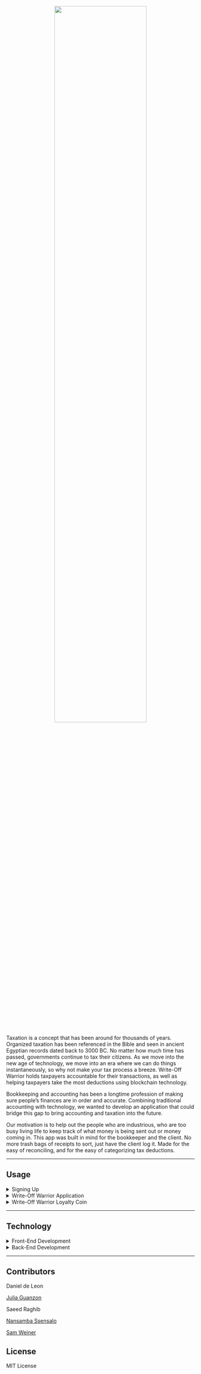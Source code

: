 <p align="center" width="100%">
    <img width="70%" src="https://user-images.githubusercontent.com/84649228/142973400-cb83b9d0-2d0f-4ee0-a043-ae8b7fdbbe6b.png"> 
</p>

Taxation is a concept that has been around for thousands of years. Organized taxation has been referenced in the Bible and seen in ancient Egyptian records dated back to 3000 BC. No matter how much time has passed, governments continue to tax their citizens. As we move into the new age of technology, we move into an era where we can do things instantaneously, so why not make your tax process a breeze. Write-Off Warrior holds taxpayers accountable for their transactions, as well as helping taxpayers take the most deductions using blockchain technology.

Bookkeeping and accounting has been a longtime profession of making sure people’s finances are in order and accurate. Combining traditional accounting with technology, we wanted to develop an application that could bridge this gap to bring accounting and taxation into the future.

Our motivation is to help out the people who are industrious, who are too busy living life to keep track of what money is being sent out or money coming in. This app was built in mind for the bookkeeper and the client. No more trash bags of receipts to sort, just have the client log it. Made for the easy of reconciling, and for the easy of categorizing tax deductions. 

---
## Usage

<details>
<summary>Signing Up</summary>
 
To utilize this application, please go to: http://tax-warrior.herokuapp.com/    
    
<p align="center" width="100%">
    <img width="80%" src="https://user-images.githubusercontent.com/84649228/144166991-2725d7e2-9c6a-4209-8359-a4c06a5f70fe.png"> 
</p>
  
To sign up for Write-Off Warrior, please create a new username and password. If you are already a member, please use the "Login" screen.
    
<p align="center" width="100%">
    <img width="80%" src="https://user-images.githubusercontent.com/84649228/144167451-2c7027d4-8f25-40fc-bd58-2ceb98a9bc22.png"> 
</p>    

When you have successfully logged in, you will be brought to this screen. From here, you can start inputting your tax deductions and start saving your income from taxes! 
    
<p align="center" width="100%">
    <img width="80%" src="https://user-images.githubusercontent.com/84649228/144167502-ad3e2aa6-5e2d-4cf3-a70a-fd14862e7475.png"> 
</p> 
    
<h1 align="center"> Welcome to the Write-Off Warrior clan! </h3>   

</details>

<details>
<summary>Write-Off Warrior Application</summary>

We recommend doing weekly or bi-weekly updates to your account to keep track of all your receipts from your deductions. 
    
1. Provide your employment status. Once you choose your employment status, the status will be verified below:
 
<p align="center" width="100%">
    <img width="50%" src="https://user-images.githubusercontent.com/84649228/144168836-4b721bbc-1fe8-41cb-a8f1-6402b990c8b3.png"> 
</p>
   
2. Upload the receipt by dragging an image to the upload area.

<p align="center" width="100%">
    <img width="50%" src="https://user-images.githubusercontent.com/84649228/144168984-46396f81-4dc7-4929-b3fc-59fd280aaa1a.png"> 
</p>
    
 You will know your image was successfully uploaded if you see the following message "File Saved" and other information as seen below.   
<p align="center" width="100%">
    <img width="50%" src="https://user-images.githubusercontent.com/84649228/144169131-f357d3e7-65f5-4aa3-abd5-67eef5c89ada.png"> 
</p>   
    
3. From the information above, you will use the "Hash" string and input it in the "Receipt Hash."

<p align="center" width="100%">
    <img width="50%" src="https://user-images.githubusercontent.com/84649228/144169205-ddd32ca3-7185-4121-8135-841b683a3558.png"> 
</p>
    
4. Provide your business name and the type of business you do. Please separate name and type of business with a "-" as seen below.

<p align="center" width="100%">
    <img width="50%" src="https://user-images.githubusercontent.com/84649228/144169403-df32a5a1-78c3-4475-b29e-6e94142d25d5.png"> 
</p>
    
5. Please choose your "Type of Deduction." If none of the deductions we have listed fit your deduction, choose "Other" and explain in the "Description of Purchases."

<p align="center" width="100%">
    <img width="50%" src="https://user-images.githubusercontent.com/84649228/144169461-f9f7c87e-cd3a-437e-92ff-ee663f409c1b.png"> 
</p>

6. If you are self-employed or own a small business this pertains to you as you will have to pay quarterly taxes. Please choose the quarter of which the transaction took place.
    
<p align="center" width="100%">
    <img width="50%" src="https://user-images.githubusercontent.com/84649228/144176941-77510eeb-571a-4e9c-9cfc-13b74aa630e1.png"> 
</p>
    
7. Date of Transaction (MMDDYY)

<p align="center" width="100%">
    <img width="50%" src="https://user-images.githubusercontent.com/84649228/144177007-630db2f9-ded1-401e-be20-485abf248810.png"> 
</p>
    
8. Amount-Do not include dollar/currency signs.

<p align="center" width="100%">
    <img width="50%" src="https://user-images.githubusercontent.com/84649228/144177056-9d9d73fd-4a4a-4a71-9b1b-c65ee52657bd.png"> 
</p>
    
9. Description of Purchase-Please be as detailed as possible. Enter the reasoning for deduction and what the purchase was for.
    
<p align="center" width="100%">
    <img width="50%" src="https://user-images.githubusercontent.com/84649228/144177243-d6e32cca-0151-4261-ac1b-f56fbe974e70.png"> 
</p>    
    
Once all the information is filled in, you are able to "Add Block" and the application will prompt balloons indicating that the block was successfully added. 

<p align="center" width="100%">
    <img width="50%" src="https://user-images.githubusercontent.com/84649228/144177382-64263a91-8a55-47f5-a8f9-c745416371f9.png"> 
</p> 
    
Under the "Add Block" button, you will be able to see the blocked transaction hash. It will also be located under "The Stockchain Ledger."

<p align="center" width="100%">
    <img width="50%" src="https://user-images.githubusercontent.com/84649228/144177418-f89f7b88-766a-4121-86ee-2f0f2cf9363e.png"> 
</p>    

We have also give the option to save a .csv file for your convenience. 
    
<p align="center" width="100%">
    <img width="50%" src="https://user-images.githubusercontent.com/84649228/144177683-2ba187f3-1bec-411a-b08e-3d5ac50f14b7.png"> 
</p>    

Once you click on the "Please Download" button, the file will be downloaded.
  
<p align="center" width="100%">
    <img width="50%" src="https://user-images.githubusercontent.com/84649228/144177720-f21223bd-dc48-4e10-b366-48b9fc38c4af.png"> 
</p>     

Your .csv file will contain your transactions inputted.
    
<p align="center" width="100%">
    <img width="150%" src="https://user-images.githubusercontent.com/84649228/144177784-47e34cc4-dd9c-4569-8574-e82a5142dc32.png"> 
</p>     
    
    
</details>

<details>
<summary>Write-Off Warrior Loyalty Coin</summary>

We are still in the process of developing our coin and connecting it to our app, but we are excited about the near future possibilities. You can check out our current code here, and look forward to implementation in the near future!
    
</details>

---
## Technology

<details>
<summary>Front-End Development</summary>

[Streamlit](https://github.com/streamlit/streamlit) - Open source app framework

[Heroku](https://www.heroku.com/) - Cloud-Based decentralized platform
    
</details>

<details>
<summary>Back-End Development</summary>

[conda 4.10.3](https://docs.anaconda.com/anaconda/install/index.html) - Package manager, Environment Manager

python 3.7 - included in Anaconda

[Solidity](https://docs.soliditylang.org/en/v0.8.10/) - Implement smart contracts 
    
</details>

---
## Contributors

Daniel de Leon

[Julia Guanzon](https://www.linkedin.com/in/julia-guanzon/)

Saeed Raghib

[Nansamba Ssensalo](https://www.linkedin.com/in/a-nansamba-ssensalo/)

[Sam Weiner](www.linkedin.com/in/samuel-weiner)


## License

MIT License
